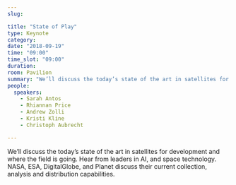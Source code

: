 ```yaml
---
slug:

title: "State of Play"
type: Keynote
category:
date: "2018-09-19"
time: "09:00"
time_slot: "09:00"
duration:
room: Pavilion
summary: "We’ll discuss the today’s state of the art in satellites for development and where the field is going. Hear from leaders in AI, and space technology. NASA, ESA, DigitalGlobe, and Planet discuss their current collection, analysis and distribution capabilities."
people:
  speakers:
    - Sarah Antos
    - Rhiannan Price
    - Andrew Zolli
    - Kristi Kline
    - Christoph Aubrecht

---
```

We’ll discuss the today’s state of the art in satellites for development and where the field is going. Hear from leaders in AI, and space technology. NASA, ESA, DigitalGlobe, and Planet discuss their current collection, analysis and distribution capabilities.
